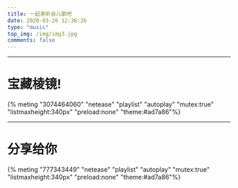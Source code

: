 ```yaml
---
title: 一起来听会儿歌吧
date: 2020-03-26 12:36:26
type: "music"
top_img: /img/img3.jpg
comments: false
---
```


---
# 宝藏棱镜!

{% meting "3074464060" "netease" "playlist" "autoplay" "mutex:true" "listmaxheight:340px" "preload:none" "theme:#ad7a86"%}

---
# 分享给你

{% meting "777343449" "netease" "playlist" "autoplay" "mutex:true" "listmaxheight:340px" "preload:none" "theme:#ad7a86"%}
